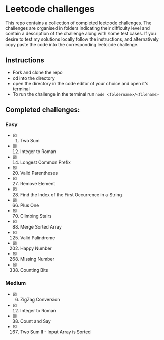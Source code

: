 # Leetcode challenges
This repo contains a collection of completed leetcode challenges. The challenges are organised in folders indicating their difficulty level and contain a description of the challenge along with some test cases. If you desire to test my solutions locally follow the instructions, and alternatively copy paste the code into the corresponding leetcode challenge.

## Instructions
- Fork and clone the repo
- cd into the directory
- open the directory in the code editor of your choice and open it's terminal
- To run the challenge in the terminal run `node <foldername>/<filename>`

## Completed challenges:
### Easy
- [X] 1. Two Sum
- [X] 12. Integer to Roman
- [X] 14. Longest Common Prefix
- [X] 20. Valid Parentheses
- [X] 27. Remove Element
- [X] 28. Find the Index of the First Occurrence in a String
- [X] 66. Plus One
- [X] 70. Climbing Stairs
- [X] 88. Merge Sorted Array
- [X] 125. Valid Palindrome
- [X] 202. Happy Number
- [X] 268. Missing Number
- [X] 338. Counting Bits

### Medium
- [X] 6. ZigZag Conversion
- [X] 12. Integer to Roman
- [X] 38. Count and Say
- [X] 167. Two Sum II - Input Array is Sorted